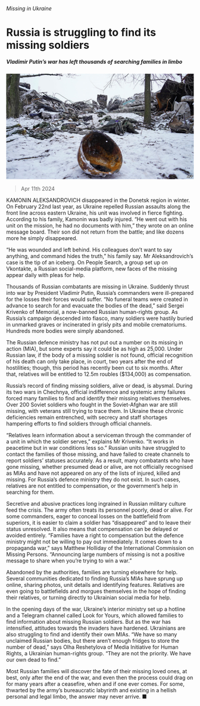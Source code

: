 ###### Missing in Ukraine

# Russia is struggling to find its missing soldiers 

##### Vladimir Putin’s war has left thousands of searching families in limbo 

![image](images/20240413_EUP003.jpg) 

> Apr 11th 2024 

KAMONIN ALEKSANDROVICH disappeared in the Donetsk region in winter. On February 22nd last year, as Ukraine repelled Russian assaults along the front line across eastern Ukraine, his unit was involved in fierce fighting. According to his family, Kamonin was badly injured. “He went out with his unit on the mission, he had no documents with him,” they wrote on an online message board. Their son did not return from the battle; and like dozens more he simply disappeared. 

“He was wounded and left behind. His colleagues don’t want to say anything, and command hides the truth,” his family say. Mr Aleksandrovich’s case is the tip of an iceberg. On People Search, a group set up on Vkontakte, a Russian social-media platform, new faces of the missing appear daily with pleas for help.


Thousands of Russian combatants are missing in Ukraine. Suddenly thrust into war by President Vladimir Putin, Russia’s commanders were ill-prepared for the losses their forces would suffer. “No funeral teams were created in advance to search for and evacuate the bodies of the dead,” said Sergei Krivenko of Memorial, a now-banned Russian human-rights group. As Russia’s campaign descended into fiasco, many soldiers were hastily buried in unmarked graves or incinerated in grisly pits and mobile crematoriums. Hundreds more bodies were simply abandoned.

The Russian defence ministry has not put out a number on its missing in action (MIA), but some experts say it could be as high as 25,000. Under Russian law, if the body of a missing soldier is not found, official recognition of his death can only take place, in court, two years after the end of hostilities; though, this period has recently been cut to six months. After that, relatives will be entitled to 12.5m roubles ($134,000) as compensation.

Russia’s record of finding missing soldiers, alive or dead, is abysmal. During its two wars in Chechnya, official indifference and systemic army failures forced many families to find and identify their missing relatives themselves. Over 200 Soviet soldiers who fought in the Soviet-Afghan war are still missing, with veterans still trying to trace them. In Ukraine these chronic deficiencies remain entrenched, with secrecy and staff shortages hampering efforts to find soldiers through official channels.

“Relatives learn information about a serviceman through the commander of a unit in which the soldier serves,” explains Mr Krivenko. “It works in peacetime but in war conditions less so.” Russian units have struggled to contact the families of those missing, and have failed to create channels to report soldiers’ statuses accurately. As a result, many combatants who have gone missing, whether presumed dead or alive, are not officially recognised as MIAs and have not appeared on any of the lists of injured, killed and missing. For Russia’s defence ministry they do not exist. In such cases, relatives are not entitled to compensation, or the government’s help in searching for them. 

Secretive and abusive practices long ingrained in Russian military culture feed the crisis. The army often treats its personnel poorly, dead or alive. For some commanders, eager to conceal losses on the battlefield from superiors, it is easier to claim a soldier has “disappeared” and to leave their status unresolved. It also means that compensation can be delayed or avoided entirely. “Families have a right to compensation but the defence ministry might not be willing to pay out immediately. It comes down to a propaganda war,” says Matthew Holliday of the International Commission on Missing Persons. “Announcing large numbers of missing is not a positive message to share when you’re trying to win a war.” 

Abandoned by the authorities, families are turning elsewhere for help. Several communities dedicated to finding Russia’s MIAs have sprung up online, sharing photos, unit details and identifying features. Relatives are even going to battlefields and morgues themselves in the hope of finding their relatives, or turning directly to Ukrainian social media for help.

In the opening days of the war, Ukraine’s interior ministry set up a hotline and a Telegram channel called Look for Yours, which allowed families to find information about missing Russian soldiers. But as the war has intensified, attitudes towards the invaders have hardened. Ukrainians are also struggling to find and identify their own MIAs. “We have so many unclaimed Russian bodies, but there aren’t enough fridges to store the number of dead,” says Olha Reshetylova of Media Initiative for Human Rights, a Ukrainian human-rights group. “They are not the priority. We have our own dead to find.”

Most Russian families will discover the fate of their missing loved ones, at best, only after the end of the war, and even then the process could drag on for many years after a ceasefire, when and if one ever comes. For some, thwarted by the army’s bureaucratic labyrinth and existing in a hellish personal and legal limbo, the answer may never arrive. ■



